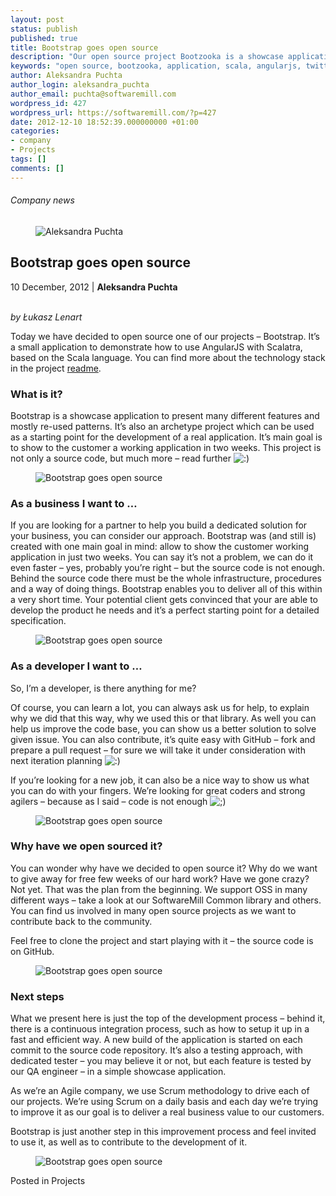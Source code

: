 ```yaml
---
layout: post
status: publish
published: true
title: Bootstrap goes open source
description: "Our open source project Bootzooka is a showcase application which can be used as a starting point for the development of any real application. It's developed in scala + angularjs + twitter bootstrap."
keywords: "open source, bootzooka, application, scala, angularjs, twitter bootstrap"
author: Aleksandra Puchta
author_login: aleksandra_puchta
author_email: puchta@softwaremill.com
wordpress_id: 427
wordpress_url: https://softwaremill.com/?p=427
date: 2012-12-10 18:52:39.000000000 +01:00
categories:
- company
- Projects
tags: []
comments: []
---
```


<h6>Company news</h6>
<div class="post-header clearfix">
<figure><div class="image"><img src="https://softwaremill.com/wp-content/uploads/2013/04/puchta.jpg" alt="Aleksandra Puchta"></div></figure><div class="title">
<h2 class="font-dark-blue font-normal">Bootstrap goes open source</h2>10 December, 2012 | <b>Aleksandra Puchta</b><br><br>
</div>
</div>
<div class="post-rows">
<div class="text">
<p><em>by Łukasz Lenart</em></p>
<p>Today we have decided to open source one of our projects – Bootstrap. It’s a small application to demonstrate how to use AngularJS with Scalatra, based on the Scala language. You can find more about the technology stack in the project <a href="https://github.com/softwaremill/bootzooka/blob/master/README.md" rel="nofollow">readme</a>.</p>
<h3>What is it?</h3>
<p>Bootstrap is a showcase application to present many different features and mostly re-used patterns. It’s also an archetype project which can be used as a starting point for the development of a real application. It’s main goal is to show to the customer a working application in two weeks. This project is not only a source code, but much more – read further <img alt=":)" src="http://old.softwaremill.com/wp-includes/images/smilies/icon_smile.gif"></p>
</div>
<figure><img src="https://softwaremill.com/wp-content/uploads/2013/12/bootstrap-1.png.jpeg" alt="Bootstrap goes open source"></figure><div class="text">
<h3>As a business I want to …</h3>
<p>If you are looking for a partner to help you build a dedicated solution for your business, you can consider our approach. Bootstrap was (and still is) created with one main goal in mind: allow to show the customer working application in just two weeks. You can say it’s not a problem, we can do it even faster – yes, probably you’re right – but the source code is not enough. Behind the source code there must be the whole infrastructure, procedures and a way of doing things. Bootstrap enables you to deliver all of this within a very short time. Your potential client gets convinced that your are able to develop the product he needs and it’s a perfect starting point for a detailed specification.</p>
</div>
<figure><img src="https://softwaremill.com/wp-content/uploads/2013/12/bootstrap-3.png" alt="Bootstrap goes open source"></figure><div class="text">
<h3>As a developer I want to …</h3>
<p>So, I’m a developer, is there anything for me?</p>
<p>Of course, you can learn a lot, you can always ask us for help, to explain why we did that this way, why we used this or that library. As well you can help us improve the code base, you can show us a better solution to solve given issue. You can also contribute, it’s quite easy with GitHub – fork and prepare a pull request – for sure we will take it under consideration with next iteration planning <img alt=":)" src="http://old.softwaremill.com/wp-includes/images/smilies/icon_smile.gif"></p>
<p>If you’re looking for a new job, it can also be a nice way to show us what you can do with your fingers. We’re looking for great coders and strong agilers – because as I said – code is not enough <img alt=";)" src="http://old.softwaremill.com/wp-includes/images/smilies/icon_wink.gif"></p>
</div>
<figure><img src="https://softwaremill.com/wp-content/uploads/2013/12/bootstrap-5.png.jpeg" alt="Bootstrap goes open source"></figure><div class="text">
<h3>Why have we open sourced it?</h3>
<p>You can wonder why have we decided to open source it? Why do we want to give away for free few weeks of our hard work? Have we gone crazy? Not yet. That was the plan from the beginning. We support OSS in many different ways – take a look at our SoftwareMill Common library and others. You can find us involved in many open source projects as we want to contribute back to the community.</p>
<p>Feel free to clone the project and start playing with it – the source code is on GitHub.</p>
</div>
<figure><img src="https://softwaremill.com/wp-content/uploads/2013/12/bootstrap-2.png.jpeg" alt="Bootstrap goes open source"></figure><div class="text">
<h3>Next steps</h3>
<p>What we present here is just the top of the development process – behind it, there is a continuous integration process, such as how to setup it up in a fast and efficient way. A new build of the application is started on each commit to the source code repository. It’s also a testing approach, with dedicated tester – you may believe it or not, but each feature is tested by our QA engineer – in a simple showcase application.</p>
<p>As we’re an Agile company, we use Scrum methodology to drive each of our projects. We’re using Scrum on a daily basis and each day we’re trying to improve it as our goal is to deliver a real business value to our customers.</p>
<p>Bootstrap is just another step in this improvement process and feel invited to use it, as well as to contribute to the development of it.</p>
</div>
<figure><img src="https://softwaremill.com/wp-content/uploads/2013/12/bootstrap-4.png.jpeg" alt="Bootstrap goes open source"></figure>
</div>
<div class="post-footer">Posted in Projects</div>
